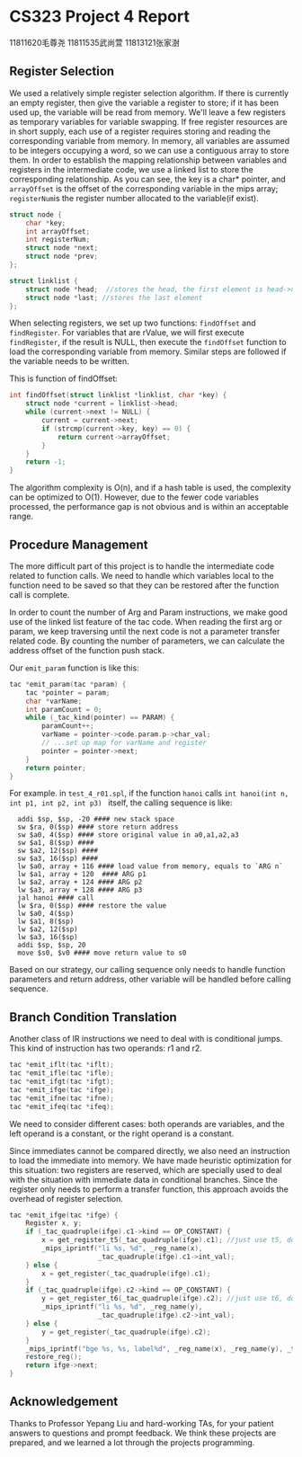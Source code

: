 # CS323 Project 4 Report

11811620毛尊尧 11811535武尚萱 11813121张家澍

## Register Selection

We used a relatively simple register selection algorithm. If there is currently an empty register, then give the
variable a register to store; if it has been used up, the variable will be read from memory. We'll leave a few registers
as temporary variables for variable swapping. If free register resources are in short supply, each use of a register
requires storing and reading the corresponding variable from memory. In memory, all variables are assumed to be integers
occupying a word, so we can use a contiguous array to store them. In order to establish the mapping relationship between
variables and registers in the intermediate code, we use a linked list to store the corresponding relationship. As you
can see, the key is a char* pointer, and `arrayOffset` is the offset of the corresponding variable in the mips
array; `registerNum`is the register number allocated to the variable(if exist).

```c++
struct node {
    char *key;
    int arrayOffset;
    int registerNum;
    struct node *next;
    struct node *prev;
};

struct linklist {
    struct node *head;  //stores the head, the first element is head->next
    struct node *last; //stores the last element
};
```

When selecting registers, we set up two functions: `findOffset` and `findRegister`. For variables that are rValue, we
will first execute `findRegister`, if the result is NULL, then execute the `findOffset` function to load the
corresponding variable from memory. Similar steps are followed if the variable needs to be written.

This is function of findOffset:

```c++
int findOffset(struct linklist *linklist, char *key) {
    struct node *current = linklist->head;
    while (current->next != NULL) {
        current = current->next;
        if (strcmp(current->key, key) == 0) {
            return current->arrayOffset;
        }
    }
    return -1;
}
```

The algorithm complexity is O(n), and if a hash table is used, the complexity can be optimized to O(1). However, due to
the fewer code variables processed, the performance gap is not obvious and is within an acceptable range.

## Procedure Management

The more difficult part of this project is to handle the intermediate code related to function calls. We need to handle
which variables local to the function need to be saved so that they can be restored after the function call is complete.

In order to count the number of Arg and Param instructions, we make good use of the linked list feature of the tac code.
When reading the first arg or param, we keep traversing until the next code is not a parameter transfer related code. By
counting the number of parameters, we can calculate the address offset of the function push stack.

Our `emit_param` function is like this:

```C
tac *emit_param(tac *param) {
    tac *pointer = param;
    char *varName;
    int paramCount = 0;
    while (_tac_kind(pointer) == PARAM) {
        paramCount++;
        varName = pointer->code.param.p->char_val;
		// ...set up map for varName and register
        pointer = pointer->next;
    }
    return pointer;
}
```

For example. in `test_4_r01.spl`, if the function `hanoi` calls `int hanoi(int n, int p1, int p2, int p3) ` itself, the
calling sequence is like:

```assembly
  addi $sp, $sp, -20 #### new stack space
  sw $ra, 0($sp) #### store return address
  sw $a0, 4($sp) #### store original value in a0,a1,a2,a3
  sw $a1, 8($sp) #### 
  sw $a2, 12($sp) ####
  sw $a3, 16($sp) #### 
  lw $a0, array + 116 #### load value from memory, equals to `ARG n`
  lw $a1, array + 120  #### ARG p1
  lw $a2, array + 124 #### ARG p2
  lw $a3, array + 128 #### ARG p3
  jal hanoi #### call 
  lw $ra, 0($sp) #### restore the value
  lw $a0, 4($sp)
  lw $a1, 8($sp)
  lw $a2, 12($sp)
  lw $a3, 16($sp)
  addi $sp, $sp, 20
  move $s0, $v0 #### move return value to s0
```

Based on our strategy, our calling sequence only needs to handle function parameters and return address, other variable
will be handled before calling sequence.

## Branch Condition Translation

Another class of IR instructions we need to deal with is conditional jumps. This kind of instruction has two operands:
r1 and r2.

```c++
tac *emit_iflt(tac *iflt);
tac *emit_ifle(tac *ifle);
tac *emit_ifgt(tac *ifgt);
tac *emit_ifge(tac *ifge);
tac *emit_ifne(tac *ifne);
tac *emit_ifeq(tac *ifeq);
```

We need to consider different cases: both operands are variables, and the left operand is a constant, or the right
operand is a constant.

Since immediates cannot be compared directly, we also need an instruction to load the immediate into memory. We have
made heuristic optimization for this situation: two registers are reserved, which are specially used to deal with the
situation with immediate data in conditional branches. Since the register only needs to perform a transfer function,
this approach avoids the overhead of register selection.

```c++
tac *emit_ifge(tac *ifge) {
    Register x, y;
    if (_tac_quadruple(ifge).c1->kind == OP_CONSTANT) {
        x = get_register_t5(_tac_quadruple(ifge).c1); //just use t5, do not use other
        _mips_iprintf("li %s, %d", _reg_name(x),
                      _tac_quadruple(ifge).c1->int_val);
    } else {
        x = get_register(_tac_quadruple(ifge).c1);
    }
    if (_tac_quadruple(ifge).c2->kind == OP_CONSTANT) {
        y = get_register_t6(_tac_quadruple(ifge).c2); //just use t6, do not use other
        _mips_iprintf("li %s, %d", _reg_name(y),
                      _tac_quadruple(ifge).c2->int_val);
    } else {
        y = get_register(_tac_quadruple(ifge).c2);
    }
    _mips_iprintf("bge %s, %s, label%d", _reg_name(x), _reg_name(y), _tac_quadruple(ifge).labelno->int_val);
    restore_reg();
    return ifge->next;
}
```

## Acknowledgement

Thanks to Professor Yepang Liu and hard-working TAs, for your patient answers to questions and prompt feedback. We think
these projects are prepared, and we learned a lot through the projects programming.
